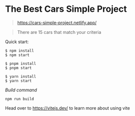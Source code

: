 # The Best Cars Simple Project

> https://cars-simple-project.netlify.app/

> There are 15 cars that match your criteria

Quick start:

```
$ npm install
$ npm start
```

```
$ pnpm install
$ pnpm start
```

```
$ yarn install
$ yarn start
```

_Build command_

```
npm run build
```

Head over to https://vitejs.dev/ to learn more about using vite
